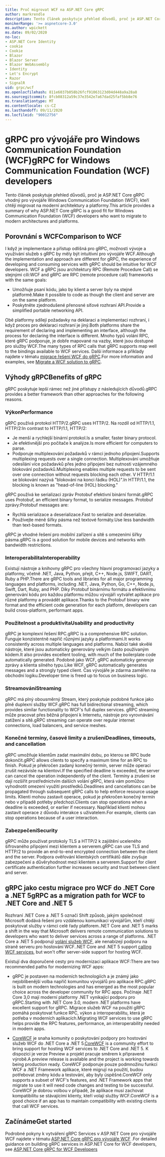 ```yaml
---
title: Proč migrovat WCF na ASP.NET Core gRPC
author: markrendle
description: Tento článek poskytuje přehled důvodů, proč je ASP.NET Core gRPC vhodný pro vývojáře Windows Communication Foundation (WCF), kteří chtějí migrovat na moderní architektury a platformy.
monikerRange: '>= aspnetcore-3.0'
ms.author: wpickett
ms.date: 09/02/2020
no-loc:
- ASP.NET Core Identity
- cookie
- Cookie
- Blazor
- Blazor Server
- Blazor WebAssembly
- Identity
- Let's Encrypt
- Razor
- SignalR
uid: grpc/wcf
ms.openlocfilehash: 811e6037b058b26fcf91063123d04d448a9a28a8
ms.sourcegitcommit: 8fcb08312a59c37e3542e7a67dad25faf5bb8e76
ms.translationtype: MT
ms.contentlocale: cs-CZ
ms.lasthandoff: 09/11/2020
ms.locfileid: "90012756"
---
```

# <a name="grpc-for-windows-communication-foundation-wcf-developers"></a><span data-ttu-id="1b9da-103">gRPC pro vývojáře pro Windows Communication Foundation (WCF)</span><span class="sxs-lookup"><span data-stu-id="1b9da-103">gRPC for Windows Communication Foundation (WCF) developers</span></span>

<span data-ttu-id="1b9da-104">Tento článek poskytuje přehled důvodů, proč je ASP.NET Core gRPC vhodný pro vývojáře Windows Communication Foundation (WCF), kteří chtějí migrovat na moderní architektury a platformy.</span><span class="sxs-lookup"><span data-stu-id="1b9da-104">This article provides a summary of why ASP.NET Core gRPC is a good fit for Windows Communication Foundation (WCF) developers who want to migrate to modern architectures and platforms.</span></span>

## <a name="comparison-to-wcf"></a><span data-ttu-id="1b9da-105">Porovnání s WCF</span><span class="sxs-lookup"><span data-stu-id="1b9da-105">Comparison to WCF</span></span>

<span data-ttu-id="1b9da-106">I když je implementace a přístup odlišná pro gRPC, možnosti vývoje a využívání služeb s gRPC by měly být intuitivní pro vývojáře WCF.</span><span class="sxs-lookup"><span data-stu-id="1b9da-106">Although the implementation and approach are different for gRPC, the experience of developing and consuming services with gRPC should be intuitive for WCF developers.</span></span> <span data-ttu-id="1b9da-107">WCF a gRPC jsou architektury RPC (Remote Procedure Call) se stejnými cíli:</span><span class="sxs-lookup"><span data-stu-id="1b9da-107">WCF and gRPC are RPC (remote procedure call) frameworks with the same goals:</span></span>

* <span data-ttu-id="1b9da-108">Umožňuje psaní kódu, jako by klient a server byly na stejné platformě.</span><span class="sxs-lookup"><span data-stu-id="1b9da-108">Make it possible to code as though the client and server are on the same platform.</span></span>
* <span data-ttu-id="1b9da-109">Poskytněte zjednodušené přenosné síťové rozhraní API.</span><span class="sxs-lookup"><span data-stu-id="1b9da-109">Provide a simplified portable networking API.</span></span>

<span data-ttu-id="1b9da-110">Obě platformy sdílejí požadavky na deklaraci a implementaci rozhraní, i když proces pro deklaraci rozhraní je jiný.</span><span class="sxs-lookup"><span data-stu-id="1b9da-110">Both platforms share the requirement of declaring and implementing an interface, although the process for declaring the interface is different.</span></span> <span data-ttu-id="1b9da-111">Mnoho typů volání RPC, které gRPC podporuje, je dobře mapované na vazby, které jsou dostupné pro služby WCF.</span><span class="sxs-lookup"><span data-stu-id="1b9da-111">The many types of RPC calls that gRPC supports map well to the bindings available to WCF services.</span></span> <span data-ttu-id="1b9da-112">Další informace a příklady najdete v tématu [migrace řešení WCF do gRPC](/dotnet/architecture/grpc-for-wcf-developers/migrate-wcf-to-grpc).</span><span class="sxs-lookup"><span data-stu-id="1b9da-112">For more information and examples, see [Migrate a WCF solution to gRPC](/dotnet/architecture/grpc-for-wcf-developers/migrate-wcf-to-grpc).</span></span>

## <a name="benefits-of-grpc"></a><span data-ttu-id="1b9da-113">Výhody gRPC</span><span class="sxs-lookup"><span data-stu-id="1b9da-113">Benefits of gRPC</span></span>

<span data-ttu-id="1b9da-114">gRPC poskytuje lepší rámec než jiné přístupy z následujících důvodů.</span><span class="sxs-lookup"><span data-stu-id="1b9da-114">gRPC provides a better framework than other approaches for the following reasons.</span></span>

### <a name="performance"></a><span data-ttu-id="1b9da-115">Výkon</span><span class="sxs-lookup"><span data-stu-id="1b9da-115">Performance</span></span>

<span data-ttu-id="1b9da-116">gRPC používá protokol HTTP/2.</span><span class="sxs-lookup"><span data-stu-id="1b9da-116">gRPC uses HTTP/2.</span></span> <span data-ttu-id="1b9da-117">Na rozdíl od HTTP/1.1, HTTP/2:</span><span class="sxs-lookup"><span data-stu-id="1b9da-117">In contrast to HTTP/1.1, HTTP/2:</span></span>

* <span data-ttu-id="1b9da-118">Je menší a rychlejší binární protokol.</span><span class="sxs-lookup"><span data-stu-id="1b9da-118">Is a smaller, faster binary protocol.</span></span>
* <span data-ttu-id="1b9da-119">Je efektivnější pro počítače k analýze.</span><span class="sxs-lookup"><span data-stu-id="1b9da-119">Is more efficient for computers to parse.</span></span>
* <span data-ttu-id="1b9da-120">Podporuje multiplexování požadavků v rámci jednoho připojení.</span><span class="sxs-lookup"><span data-stu-id="1b9da-120">Supports multiplexing requests over a single connection.</span></span> <span data-ttu-id="1b9da-121">Multiplexování umožňuje odesílání více požadavků přes jedno připojení bez nutnosti vzájemného blokování požadavků.</span><span class="sxs-lookup"><span data-stu-id="1b9da-121">Multiplexing enables multiple requests to be sent over one connection without requests blocking each other.</span></span> <span data-ttu-id="1b9da-122">V HTTP/1.1 se blokování nazývá "blokování na konci řádku (HOL)".</span><span class="sxs-lookup"><span data-stu-id="1b9da-122">In HTTP/1.1, the blocking is known as "head-of-line (HOL) blocking."</span></span>

<span data-ttu-id="1b9da-123">gRPC používá ke serializaci zpráv Protobuf efektivní binární formát.</span><span class="sxs-lookup"><span data-stu-id="1b9da-123">gRPC uses Protobuf, an efficient binary format, to serialize messages.</span></span> <span data-ttu-id="1b9da-124">Protobuf zprávy:</span><span class="sxs-lookup"><span data-stu-id="1b9da-124">Protobuf messages are:</span></span>
* <span data-ttu-id="1b9da-125">Rychlá serializace a deserializace.</span><span class="sxs-lookup"><span data-stu-id="1b9da-125">Fast to serialize and deserialize.</span></span>
* <span data-ttu-id="1b9da-126">Používejte méně šířky pásma než textové formáty.</span><span class="sxs-lookup"><span data-stu-id="1b9da-126">Use less bandwidth than text-based formats.</span></span> 

<span data-ttu-id="1b9da-127">gRPC je vhodné řešení pro mobilní zařízení a sítě s omezeními šířky pásma.</span><span class="sxs-lookup"><span data-stu-id="1b9da-127">gRPC is a good solution for mobile devices and networks with bandwidth restrictions.</span></span>

### <a name="interoperability"></a><span data-ttu-id="1b9da-128">Interoperabilita</span><span class="sxs-lookup"><span data-stu-id="1b9da-128">Interoperability</span></span>

<span data-ttu-id="1b9da-129">Existují nástroje a knihovny gRPC pro všechny hlavní programovací jazyky a platformy, včetně .NET, Java, Python, přejít, C++, Node.js, SWIFT, DART, Ruby a PHP.</span><span class="sxs-lookup"><span data-stu-id="1b9da-129">There are gRPC tools and libraries for all major programming languages and platforms, including .NET, Java, Python, Go, C++, Node.js, Swift, Dart, Ruby, and PHP.</span></span> <span data-ttu-id="1b9da-130">Díky Protobuf binárnímu formátu a efektivnímu generování kódu pro každou platformu můžou vývojáři vytvářet aplikace pro různé platformy a provádět aplikace.</span><span class="sxs-lookup"><span data-stu-id="1b9da-130">Thanks to the Protobuf binary wire format and the efficient code generation for each platform, developers can build cross-platform, performant apps.</span></span>

### <a name="usability-and-productivity"></a><span data-ttu-id="1b9da-131">Použitelnost a produktivita</span><span class="sxs-lookup"><span data-stu-id="1b9da-131">Usability and productivity</span></span>

<span data-ttu-id="1b9da-132">gRPC je komplexní řešení RPC.</span><span class="sxs-lookup"><span data-stu-id="1b9da-132">gRPC is a comprehensive RPC solution.</span></span> <span data-ttu-id="1b9da-133">Funguje konzistentně napříč různými jazyky a platformami.</span><span class="sxs-lookup"><span data-stu-id="1b9da-133">It works consistently across multiple languages and platforms.</span></span> <span data-ttu-id="1b9da-134">Nabízí také skvělé nástroje, které jsou automaticky generovány velkým často používaným kódem.</span><span class="sxs-lookup"><span data-stu-id="1b9da-134">It also provides excellent tooling, with much of the boilerplate code automatically generated.</span></span> <span data-ttu-id="1b9da-135">Podobně jako WCF, gRPC automaticky generuje zprávy a klienta silného typu.</span><span class="sxs-lookup"><span data-stu-id="1b9da-135">Like WCF, gRPC automatically generates messages and a strongly typed client.</span></span> <span data-ttu-id="1b9da-136">Čas vývojáře je zdarma zaměřen na obchodní logiku.</span><span class="sxs-lookup"><span data-stu-id="1b9da-136">Developer time is freed up to focus on business logic.</span></span>

### <a name="streaming"></a><span data-ttu-id="1b9da-137">Streamování</span><span class="sxs-lookup"><span data-stu-id="1b9da-137">Streaming</span></span>

<span data-ttu-id="1b9da-138">gRPC má plný obousměrný Stream, který poskytuje podobné funkce jako plně duplexní služby WCF.</span><span class="sxs-lookup"><span data-stu-id="1b9da-138">gRPC has full bidirectional streaming, which provides similar functionality to WCF's full duplex services.</span></span> <span data-ttu-id="1b9da-139">gRPC streaming může pracovat přes běžná připojení k Internetu, nástroje pro vyrovnávání zatížení a sítě.</span><span class="sxs-lookup"><span data-stu-id="1b9da-139">gRPC streaming can operate over regular internet connections, load balancers, and service meshes.</span></span>

### <a name="deadlines-timeouts-and-cancellation"></a><span data-ttu-id="1b9da-140">Konečné termíny, časové limity a zrušení</span><span class="sxs-lookup"><span data-stu-id="1b9da-140">Deadlines, timeouts, and cancellation</span></span>

<span data-ttu-id="1b9da-141">gRPC umožňuje klientům zadat maximální dobu, po kterou se RPC bude dokončit.</span><span class="sxs-lookup"><span data-stu-id="1b9da-141">gRPC allows clients to specify a maximum time for an RPC to finish.</span></span> <span data-ttu-id="1b9da-142">Pokud je překročen zadaný konečný termín, server může operaci zrušit nezávisle na klientovi.</span><span class="sxs-lookup"><span data-stu-id="1b9da-142">If the specified deadline is exceeded, the server can cancel the operation independently of the client.</span></span> <span data-ttu-id="1b9da-143">Termíny a zrušení se dají rozšířit prostřednictvím dalších volání gRPC, která vám pomůžou vyhodnotit omezení využití prostředků.</span><span class="sxs-lookup"><span data-stu-id="1b9da-143">Deadlines and cancellations can be propagated through subsequent gRPC calls to help enforce resource usage limits.</span></span> <span data-ttu-id="1b9da-144">Klienti mohou zastavit operace, pokud je překročen konečný termín nebo v případě potřeby předchozí.</span><span class="sxs-lookup"><span data-stu-id="1b9da-144">Clients can stop operations when a deadline is exceeded, or earlier if necessary.</span></span> <span data-ttu-id="1b9da-145">Například klienti mohou zastavit operace z důvodu interakce s uživatelem.</span><span class="sxs-lookup"><span data-stu-id="1b9da-145">For example, clients can stop operations because of a user interaction.</span></span>

### <a name="security"></a><span data-ttu-id="1b9da-146">Zabezpečení</span><span class="sxs-lookup"><span data-stu-id="1b9da-146">Security</span></span>

<span data-ttu-id="1b9da-147">gRPC může používat protokoly TLS a HTTP/2 k zajištění uceleného šifrovaného připojení mezi klientem a serverem.</span><span class="sxs-lookup"><span data-stu-id="1b9da-147">gRPC can use TLS and HTTP/2 to provide an end-to-end encrypted connection between the client and the server.</span></span> <span data-ttu-id="1b9da-148">Podpora ověřování klientských certifikátů dále zvyšuje zabezpečení a důvěryhodnost mezi klientem a serverem.</span><span class="sxs-lookup"><span data-stu-id="1b9da-148">Support for client certificate authentication further increases security and trust between client and server.</span></span>

## <a name="grpc-as-a-migration-path-for-wcf-to-net-core-and-net-5"></a><span data-ttu-id="1b9da-149">gRPC jako cestu migrace pro WCF do .NET Core a .NET 5</span><span class="sxs-lookup"><span data-stu-id="1b9da-149">gRPC as a migration path for WCF to .NET Core and .NET 5</span></span>

<span data-ttu-id="1b9da-150">Rozhraní .NET Core a .NET 5 označí Shift způsob, jakým společnost Microsoft dodává řešení pro vzdálenou komunikaci vývojářům, kteří chtějí poskytovat služby v rámci celé řady platforem.</span><span class="sxs-lookup"><span data-stu-id="1b9da-150">.NET Core and .NET 5 marks a shift in the way that Microsoft delivers remote communication solutions to developers who want to deliver services across a range of platforms.</span></span> <span data-ttu-id="1b9da-151">.NET Core a .NET 5 podporují [volání služeb WCF](/dotnet/core/additional-tools/wcf-web-service-reference-guide), ale nenabízejí podporu na straně serveru pro hostování WCF.</span><span class="sxs-lookup"><span data-stu-id="1b9da-151">.NET Core and .NET 5 support [calling WCF services](/dotnet/core/additional-tools/wcf-web-service-reference-guide), but won't offer server-side support for hosting WCF.</span></span>

<span data-ttu-id="1b9da-152">Existují dva doporučené cesty pro modernizaci aplikace WCF:</span><span class="sxs-lookup"><span data-stu-id="1b9da-152">There are two recommended paths for modernizing WCF apps:</span></span>

* <span data-ttu-id="1b9da-153">gRPC je postaven na moderních technologiích a je známý jako nejoblíbenější volba napříč komunitou vývojářů pro aplikace RPC.</span><span class="sxs-lookup"><span data-stu-id="1b9da-153">gRPC is built on modern technologies and has emerged as the most popular choice across the developer community for RPC apps.</span></span> <span data-ttu-id="1b9da-154">Počínaje .NET Core 3,0 mají moderní platformy .NET vynikající podporu pro gRPC.</span><span class="sxs-lookup"><span data-stu-id="1b9da-154">Starting with .NET Core 3.0, modern .NET platforms have excellent support for gRPC.</span></span> <span data-ttu-id="1b9da-155">Migrace služeb WCF na použití gRPC pomáhá poskytovat funkce RPC, výkon a interoperabilitu, která je potřeba v moderních aplikacích.</span><span class="sxs-lookup"><span data-stu-id="1b9da-155">Migrating WCF services to use gRPC helps provide the RPC features, performance, an interoperability needed in modern apps.</span></span>

* <span data-ttu-id="1b9da-156">[CoreWCF](https://github.com/CoreWCF/CoreWCF) je snaha komunity o poskytování podpory pro hostování služeb WCF do .NET Core a .NET 5.</span><span class="sxs-lookup"><span data-stu-id="1b9da-156">[CoreWCF](https://github.com/CoreWCF/CoreWCF) is a community effort to bring support for hosting WCF services to .NET Core and .NET 5.</span></span> <span data-ttu-id="1b9da-157">K dispozici je verze Preview a projekt pracuje směrem k připravené výrobě.</span><span class="sxs-lookup"><span data-stu-id="1b9da-157">A preview release is available and the project is working towards being production ready.</span></span> <span data-ttu-id="1b9da-158">CoreWCF podporuje pouze podmnožinu funkcí WCF a .NET Framework aplikace, které migrují na použití, budou potřebovat změny kódu a testování, aby byly úspěšné.</span><span class="sxs-lookup"><span data-stu-id="1b9da-158">CoreWCF only supports a subset of WCF's features, and .NET Framework apps that migrate to use it will need code changes and testing to be successful.</span></span> <span data-ttu-id="1b9da-159">CoreWCF je dobrou volbou v případě, že aplikace musí zachovat kompatibilitu se stávajícími klienty, kteří volají služby WCF.</span><span class="sxs-lookup"><span data-stu-id="1b9da-159">CoreWCF is a good choice if an app has to maintain compatibility with existing clients that call WCF services.</span></span>

## <a name="get-started"></a><span data-ttu-id="1b9da-160">Začínáme</span><span class="sxs-lookup"><span data-stu-id="1b9da-160">Get started</span></span>

<span data-ttu-id="1b9da-161">Podrobné pokyny k vytváření gRPC Services v ASP.NET Core pro vývojáře WCF najdete v tématu [ASP.NET Core gRPC pro vývojáře WCF](/dotnet/architecture/grpc-for-wcf-developers) .</span><span class="sxs-lookup"><span data-stu-id="1b9da-161">For detailed guidance on building gRPC services in ASP.NET Core for WCF developers, see [ASP.NET Core gRPC for WCF Developers](/dotnet/architecture/grpc-for-wcf-developers)</span></span>
